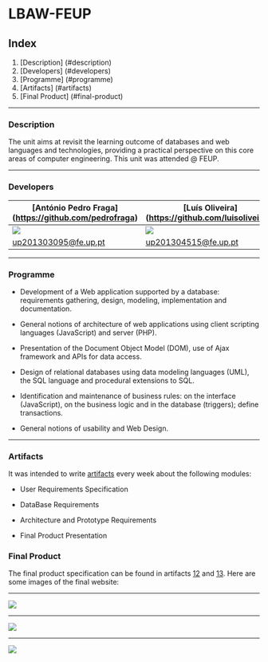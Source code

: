 # LBAW-FEUP

## Index

1. [Description] (#description)
2. [Developers] (#developers)
3. [Programme] (#programme)
4. [Artifacts] (#artifacts)
5. [Final Product] (#final-product)


***

### Description

The unit aims at revisit the learning outcome of databases and web languages ​​and technologies, providing a practical perspective on this core areas of computer engineering. This unit was attended @ FEUP.

***

### Developers

| [António Pedro Fraga] (https://github.com/pedrofraga) | [Luís Oliveira] (https://github.com/luisoliveira8) | [Marina Camilo] (https://github.com/Aniiram) | [Pedro Martins] (https://github.com/esquilofeup) |
| ------------- | ------------- | ------------- | ------------- |
| ![](https://raw.githubusercontent.com/pedrofraga/LBAW-FEUP/master/images/fraga.jpg)  | ![](https://raw.githubusercontent.com/pedrofraga/LBAW-FEUP/master/images/poncho.jpg)  | ![](https://raw.githubusercontent.com/pedrofraga/LBAW-FEUP/master/images/marina.jpg)  | ![](https://raw.githubusercontent.com/pedrofraga/LBAW-FEUP/master/images/esquilo.jpg)  |
| up201303095@fe.up.pt  | up201304515@fe.up.pt  | up201307722@fe.up.pt  | up201303095@fe.up.pt  |

***

### Programme

* Development of a Web application supported by a database: requirements gathering, design, modeling, implementation and documentation.

* General notions of architecture of web applications using client scripting languages (JavaScript) and server (PHP).

* Presentation of the Document Object Model (DOM), use of Ajax framework and APIs for data access.
 
* Design of relational databases using data modeling languages (UML), the SQL language and procedural extensions to SQL.
 
* Identification and maintenance of business rules: on the interface (JavaScript), on the business logic and in the database (triggers); define transactions.
 
* General notions of usability and Web Design.

***

### Artifacts

It was intended to write [artifacts](https://github.com/pedrofraga/LBAW-FEUP/tree/master/artifacts) every week about the following modules:

* User Requirements Specification

* DataBase Requirements

* Architecture and Prototype Requirements

* Final Product Presentation

### Final Product

The final product specification can be found in artifacts [12](https://github.com/pedrofraga/LBAW-FEUP/blob/master/artifacts/a12_produto_final.pdf) and [13](https://github.com/pedrofraga/LBAW-FEUP/blob/master/artifacts/a13_apresentacao_e_discussao.pdf). Here are some images of the final website:

***

![](https://github.com/pedrofraga/LBAW-FEUP/blob/master/images/visitor.jpg)

***

![](https://github.com/pedrofraga/LBAW-FEUP/blob/master/images/help.jpg)

***

![](https://github.com/pedrofraga/LBAW-FEUP/blob/master/images/home.jpg)
